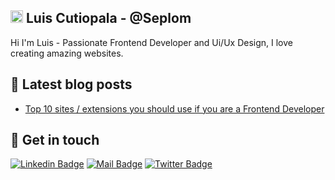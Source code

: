 ## <img src="https://media.giphy.com/media/hvRJCLFzcasrR4ia7z/giphy.gif" width="20px"> Luis Cutiopala - @Seplom
Hi I'm Luis - Passionate Frontend Developer and Ui/Ux Design, I love creating amazing websites.

## 📜 Latest blog posts
- [Top 10 sites / extensions you should use if you are a Frontend Developer](https://dev.to/cutioluis/top-10-sites-extensions-you-should-use-if-you-are-a-frontend-developer-1110)

## 🖖 Get in touch

[![Linkedin Badge](https://img.shields.io/badge/linkedin-%230077B5.svg?&style=for-the-badge&logo=linkedin&logoColor=white)](https://www.linkedin.com/in/luis-cutiopala-b27198213/)
[![Mail Badge](https://img.shields.io/badge/email-c14438?style=for-the-badge&logo=Gmail&logoColor=white&link=mailto:l.qqbadze@gmail.com)](mailto:l.cutioluis@gmail.com)
[![Twitter Badge](https://img.shields.io/badge/twitter-1DA1F2?style=for-the-badge&logo=twitter&logoColor=white)](https://twitter.com/cutioluis)


